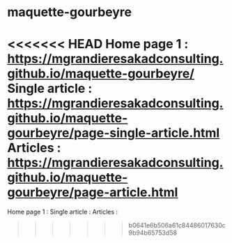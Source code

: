 # maquette-gourbeyre
<<<<<<< HEAD
Home page 1 : https://mgrandieresakadconsulting.github.io/maquette-gourbeyre/
Single article : https://mgrandieresakadconsulting.github.io/maquette-gourbeyre/page-single-article.html
Articles : https://mgrandieresakadconsulting.github.io/maquette-gourbeyre/page-article.html
=======
Home page 1 : 
Single article :
Articles : 
>>>>>>> b0641e6b506a61c84486017630c9b94b65753d58
